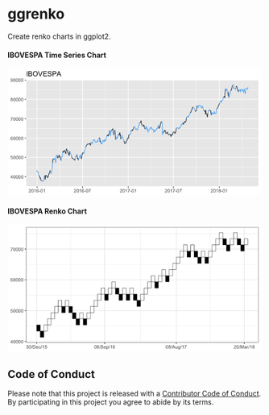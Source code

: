 # ggrenko

Create renko charts in ggplot2.

#### IBOVESPA Time Series Chart

![](IBOVESPA.png)

#### IBOVESPA Renko Chart

![](IBOVESPA_renko.png)

## Code of Conduct

Please note that this project is released with a [Contributor Code of Conduct](CODE_OF_CONDUCT.md).
By participating in this project you agree to abide by its terms.
